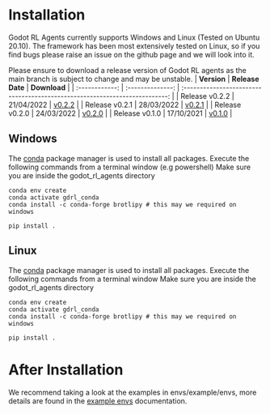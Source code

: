 # Installation

Godot RL Agents currently supports Windows and Linux (Tested on Ubuntu 20.10).
The framework has been most extensively tested on Linux, so if you find bugs please raise an issue on the github page and we will look into it.

Please ensure to download a release version of Godot RL agents as the main branch is subject to change and may be unstable.
|  **Version**   | **Release Date** |                                **Download**                                 |
| :------------: | :--------------: | :-------------------------------------------------------------------------: |
| Release v0.2.2 |    21/04/2022    | [v0.2.2](https://github.com/edbeeching/godot_rl_agents/releases/tag/v0.2.2) |
| Release v0.2.1 |    28/03/2022    | [v0.2.1](https://github.com/edbeeching/godot_rl_agents/releases/tag/v0.2.1) |
| Release v0.2.0 |    24/03/2022    | [v0.2.0](https://github.com/edbeeching/godot_rl_agents/releases/tag/v0.2.0) |
| Release v0.1.0 |    17/10/2021    | [v0.1.0](https://github.com/edbeeching/godot_rl_agents/releases/tag/v0.1.0) |

## Windows
The [conda](https://docs.conda.io/en/latest/miniconda.html) package manager is used to install all packages.
Execute the following commands from a terminal window (e.g powershell)
Make sure you are inside the godot_rl_agents directory
```
conda env create
conda activate gdrl_conda
conda install -c conda-forge brotlipy # this may we required on windows

pip install .
```

## Linux
The [conda](https://docs.conda.io/en/latest/miniconda.html) package manager is used to install all packages.
Execute the following commands from a terminal window
Make sure you are inside the godot_rl_agents directory
```
conda env create 
conda activate gdrl_conda
conda install -c conda-forge brotlipy # this may we required on windows

pip install .
```

# After Installation
We recommend taking a look at the examples in envs/example/envs, more details are found in the [example envs](docs/../EXAMPLE_ENVIRONMENTS.md) documentation.
